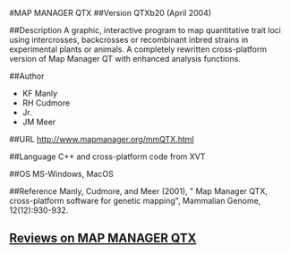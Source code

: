 #MAP MANAGER QTX
##Version
QTXb20 (April 2004)

##Description
A graphic, interactive program to map quantitative trait loci using intercrosses, backcrosses or recombinant inbred strains in experimental plants or animals. A completely rewritten cross-platform version of Map Manager QT with enhanced analysis functions.

##Author
* KF Manly
* RH Cudmore
* Jr.
* JM Meer

##URL
http://www.mapmanager.org/mmQTX.html

##Language
C++ and cross-platform code from XVT

##OS
MS-Windows, MacOS

##Reference
Manly, Cudmore, and Meer (2001), " Map Manager QTX, cross-platform software for genetic mapping", Mammalian Genome, 12(12):930-932.


## [Reviews on MAP MANAGER QTX](https://github.com/gaow/genetic-analysis-software/issues/312)